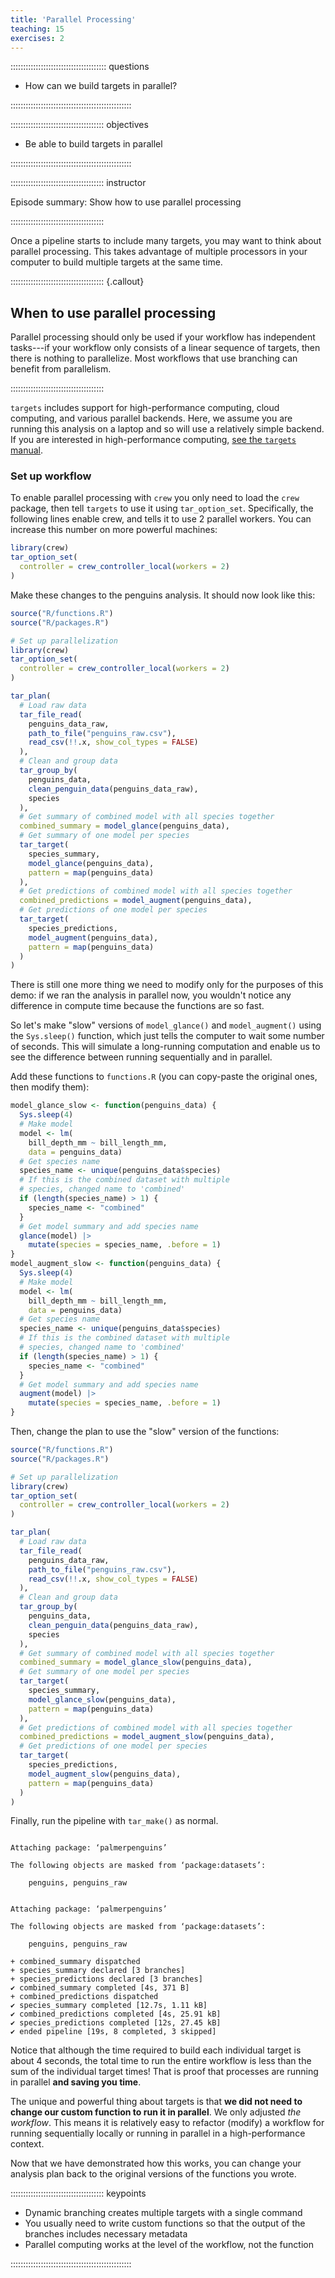 ```yaml
---
title: 'Parallel Processing'
teaching: 15
exercises: 2
---
```


:::::::::::::::::::::::::::::::::::::: questions 

- How can we build targets in parallel?

::::::::::::::::::::::::::::::::::::::::::::::::

::::::::::::::::::::::::::::::::::::: objectives

- Be able to build targets in parallel

::::::::::::::::::::::::::::::::::::::::::::::::

::::::::::::::::::::::::::::::::::::: instructor

Episode summary: Show how to use parallel processing

:::::::::::::::::::::::::::::::::::::



Once a pipeline starts to include many targets, you may want to think about parallel processing.
This takes advantage of multiple processors in your computer to build multiple targets at the same time.

::::::::::::::::::::::::::::::::::::: {.callout}

## When to use parallel processing

Parallel processing should only be used if your workflow has independent tasks---if your workflow only consists of a linear sequence of targets, then there is nothing to parallelize.
Most workflows that use branching can benefit from parallelism.

:::::::::::::::::::::::::::::::::::::

`targets` includes support for high-performance computing, cloud computing, and various parallel backends.
Here, we assume you are running this analysis on a laptop and so will use a relatively simple backend.
If you are interested in high-performance computing, [see the `targets` manual](https://books.ropensci.org/targets/hpc.html).

### Set up workflow

To enable parallel processing with `crew` you only need to load the `crew` package, then tell `targets` to use it using `tar_option_set`.
Specifically, the following lines enable crew, and tells it to use 2 parallel workers.
You can increase this number on more powerful machines:

```r
library(crew)
tar_option_set(
  controller = crew_controller_local(workers = 2)
)
```

Make these changes to the penguins analysis.
It should now look like this:


``` r
source("R/functions.R")
source("R/packages.R")

# Set up parallelization
library(crew)
tar_option_set(
  controller = crew_controller_local(workers = 2)
)

tar_plan(
  # Load raw data
  tar_file_read(
    penguins_data_raw,
    path_to_file("penguins_raw.csv"),
    read_csv(!!.x, show_col_types = FALSE)
  ),
  # Clean and group data
  tar_group_by(
    penguins_data,
    clean_penguin_data(penguins_data_raw),
    species
  ),
  # Get summary of combined model with all species together
  combined_summary = model_glance(penguins_data),
  # Get summary of one model per species
  tar_target(
    species_summary,
    model_glance(penguins_data),
    pattern = map(penguins_data)
  ),
  # Get predictions of combined model with all species together
  combined_predictions = model_augment(penguins_data),
  # Get predictions of one model per species
  tar_target(
    species_predictions,
    model_augment(penguins_data),
    pattern = map(penguins_data)
  )
)
```

There is still one more thing we need to modify only for the purposes of this demo: if we ran the analysis in parallel now, you wouldn't notice any difference in compute time because the functions are so fast.

So let's make "slow" versions of `model_glance()` and `model_augment()` using the `Sys.sleep()` function, which just tells the computer to wait some number of seconds.
This will simulate a long-running computation and enable us to see the difference between running sequentially and in parallel.

Add these functions to `functions.R` (you can copy-paste the original ones, then modify them):


``` r
model_glance_slow <- function(penguins_data) {
  Sys.sleep(4)
  # Make model
  model <- lm(
    bill_depth_mm ~ bill_length_mm,
    data = penguins_data)
  # Get species name
  species_name <- unique(penguins_data$species)
  # If this is the combined dataset with multiple
  # species, changed name to 'combined'
  if (length(species_name) > 1) {
    species_name <- "combined"
  }
  # Get model summary and add species name
  glance(model) |>
    mutate(species = species_name, .before = 1)
}
model_augment_slow <- function(penguins_data) {
  Sys.sleep(4)
  # Make model
  model <- lm(
    bill_depth_mm ~ bill_length_mm,
    data = penguins_data)
  # Get species name
  species_name <- unique(penguins_data$species)
  # If this is the combined dataset with multiple
  # species, changed name to 'combined'
  if (length(species_name) > 1) {
    species_name <- "combined"
  }
  # Get model summary and add species name
  augment(model) |>
    mutate(species = species_name, .before = 1)
}
```

Then, change the plan to use the "slow" version of the functions:


``` r
source("R/functions.R")
source("R/packages.R")

# Set up parallelization
library(crew)
tar_option_set(
  controller = crew_controller_local(workers = 2)
)

tar_plan(
  # Load raw data
  tar_file_read(
    penguins_data_raw,
    path_to_file("penguins_raw.csv"),
    read_csv(!!.x, show_col_types = FALSE)
  ),
  # Clean and group data
  tar_group_by(
    penguins_data,
    clean_penguin_data(penguins_data_raw),
    species
  ),
  # Get summary of combined model with all species together
  combined_summary = model_glance_slow(penguins_data),
  # Get summary of one model per species
  tar_target(
    species_summary,
    model_glance_slow(penguins_data),
    pattern = map(penguins_data)
  ),
  # Get predictions of combined model with all species together
  combined_predictions = model_augment_slow(penguins_data),
  # Get predictions of one model per species
  tar_target(
    species_predictions,
    model_augment_slow(penguins_data),
    pattern = map(penguins_data)
  )
)
```

Finally, run the pipeline with `tar_make()` as normal.


``` output

Attaching package: ‘palmerpenguins’

The following objects are masked from ‘package:datasets’:

    penguins, penguins_raw
```

``` output

Attaching package: ‘palmerpenguins’

The following objects are masked from ‘package:datasets’:

    penguins, penguins_raw

+ combined_summary dispatched
+ species_summary declared [3 branches]
+ species_predictions declared [3 branches]
✔ combined_summary completed [4s, 371 B]
+ combined_predictions dispatched
✔ species_summary completed [12.7s, 1.11 kB]
✔ combined_predictions completed [4s, 25.91 kB]
✔ species_predictions completed [12s, 27.45 kB]
✔ ended pipeline [19s, 8 completed, 3 skipped]
```

Notice that although the time required to build each individual target is about 4 seconds, the total time to run the entire workflow is less than the sum of the individual target times! That is proof that processes are running in parallel **and saving you time**.

The unique and powerful thing about targets is that **we did not need to change our custom function to run it in parallel**. We only adjusted *the workflow*. This means it is relatively easy to refactor (modify) a workflow for running sequentially locally or running in parallel in a high-performance context.

Now that we have demonstrated how this works, you can change your analysis plan back to the original versions of the functions you wrote.

::::::::::::::::::::::::::::::::::::: keypoints 

- Dynamic branching creates multiple targets with a single command
- You usually need to write custom functions so that the output of the branches includes necessary metadata 
- Parallel computing works at the level of the workflow, not the function

::::::::::::::::::::::::::::::::::::::::::::::::
